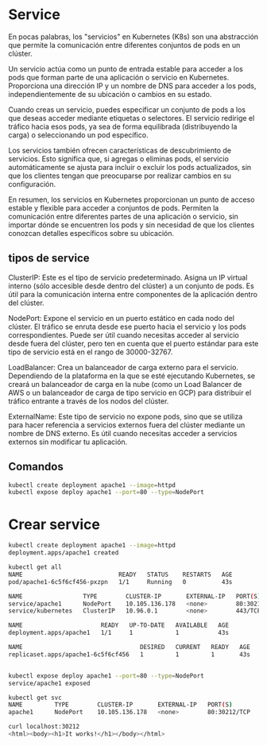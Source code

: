# Service
En pocas palabras, los "servicios" en Kubernetes (K8s) son una abstracción que permite la comunicación entre diferentes conjuntos de pods en un clúster.

Un servicio actúa como un punto de entrada estable para acceder a los pods que forman parte de una aplicación o servicio en Kubernetes. Proporciona una dirección IP y un nombre de DNS para acceder a los pods, independientemente de su ubicación o cambios en su estado.

Cuando creas un servicio, puedes especificar un conjunto de pods a los que deseas acceder mediante etiquetas o selectores. El servicio redirige el tráfico hacia esos pods, ya sea de forma equilibrada (distribuyendo la carga) o seleccionando un pod específico.

Los servicios también ofrecen características de descubrimiento de servicios. Esto significa que, si agregas o eliminas pods, el servicio automáticamente se ajusta para incluir o excluir los pods actualizados, sin que los clientes tengan que preocuparse por realizar cambios en su configuración.

En resumen, los servicios en Kubernetes proporcionan un punto de acceso estable y flexible para acceder a conjuntos de pods. Permiten la comunicación entre diferentes partes de una aplicación o servicio, sin importar dónde se encuentren los pods y sin necesidad de que los clientes conozcan detalles específicos sobre su ubicación.

## tipos de service
ClusterIP: Este es el tipo de servicio predeterminado. Asigna un IP virtual interno (sólo accesible desde dentro del clúster) a un conjunto de pods. Es útil para la comunicación interna entre componentes de la aplicación dentro del clúster.

NodePort: Expone el servicio en un puerto estático en cada nodo del clúster. El tráfico se enruta desde ese puerto hacia el servicio y los pods correspondientes. Puede ser útil cuando necesitas acceder al servicio desde fuera del clúster, pero ten en cuenta que el puerto estándar para este tipo de servicio está en el rango de 30000-32767.

LoadBalancer: Crea un balanceador de carga externo para el servicio. Dependiendo de la plataforma en la que se esté ejecutando Kubernetes, se creará un balanceador de carga en la nube (como un Load Balancer de AWS o un balanceador de carga de tipo servicio en GCP) para distribuir el tráfico entrante a través de los nodos del clúster.

ExternalName: Este tipo de servicio no expone pods, sino que se utiliza para hacer referencia a servicios externos fuera del clúster mediante un nombre de DNS externo. Es útil cuando necesitas acceder a servicios externos sin modificar tu aplicación.

## Comandos

```sh
kubectl create deployment apache1 --image=httpd
kubectl expose deploy apache1 --port=80 --type=NodePort
```

# Crear service
```sh
kubectl create deployment apache1 --image=httpd
deployment.apps/apache1 created

kubectl get all
NAME                           READY   STATUS    RESTARTS   AGE
pod/apache1-6c5f6cf456-pxzpn   1/1     Running   0          43s

NAME                 TYPE        CLUSTER-IP       EXTERNAL-IP   PORT(S)        AGE
service/apache1      NodePort    10.105.136.178   <none>        80:30212/TCP   39s
service/kubernetes   ClusterIP   10.96.0.1        <none>        443/TCP        63d

NAME                      READY   UP-TO-DATE   AVAILABLE   AGE
deployment.apps/apache1   1/1     1            1           43s

NAME                                 DESIRED   CURRENT   READY   AGE
replicaset.apps/apache1-6c5f6cf456   1         1         1       43s


kubectl expose deploy apache1 --port=80 --type=NodePort
service/apache1 exposed

kubectl get svc
NAME         TYPE        CLUSTER-IP       EXTERNAL-IP   PORT(S)        AGE
apache1      NodePort    10.105.136.178   <none>        80:30212/TCP   65s

curl localhost:30212
<html><body><h1>It works!</h1></body></html>
```









```yaml

```

```sh

```